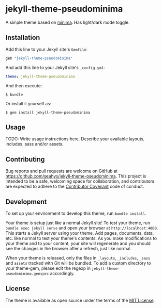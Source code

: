 # jekyll-theme-pseudominima

A simple theme based on [minima](https://github.com/jekyll/minima). Has light/dark mode toggle.

## Installation

Add this line to your Jekyll site's `Gemfile`:

```ruby
gem "jekyll-theme-pseudominima"
```

And add this line to your Jekyll site's `_config.yml`:

```yaml
theme: jekyll-theme-pseudominima
```

And then execute:

	$ bundle

Or install it yourself as:

	$ gem install jekyll-theme-pseudominima

## Usage

TODO: Write usage instructions here. Describe your available layouts, includes, sass and/or assets.

## Contributing

Bug reports and pull requests are welcome on GitHub at <https://github.com/seahyx/jekyll-theme-pseudominima>. This project is intended to be a safe, welcoming space for collaboration, and contributors are expected to adhere to the [Contributor Covenant](http://contributor-covenant.org) code of conduct.

## Development

To set up your environment to develop this theme, run `bundle install`.

Your theme is setup just like a normal Jekyll site! To test your theme, run `bundle exec jekyll serve` and open your browser at `http://localhost:4000`. This starts a Jekyll server using your theme. Add pages, documents, data, etc. like normal to test your theme's contents. As you make modifications to your theme and to your content, your site will regenerate and you should see the changes in the browser after a refresh, just like normal.

When your theme is released, only the files in `_layouts`, `_includes`, `_sass` and `assets` tracked with Git will be bundled.
To add a custom directory to your theme-gem, please edit the regexp in `jekyll-theme-pseudominima.gemspec` accordingly.

## License

The theme is available as open source under the terms of the [MIT License](https://opensource.org/licenses/MIT).
